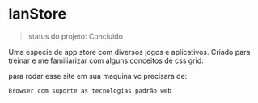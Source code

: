 <h1> IanStore</h1>

>status do projeto: Concluido

Uma especie de app store com diversos jogos e aplicativos. Criado para treinar e me familiarizar com alguns conceitos de css grid.

para rodar esse site em sua maquina vc precisara de:

```
Browser com suporte as tecnologias padrão web
```
